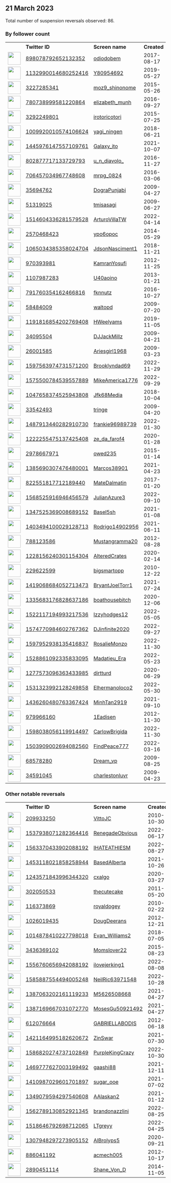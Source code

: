 
## 21 March 2023
Total number of suspension reversals observed: 86.

### By follower count
<table><tr><th></th><th align="left">Twitter ID</th><th align="left">Screen name</th>
<th align="left">Created</th><th align="left">Status</th><th align="left">Suspended</th><th align="left">Followers</th>
<tr><td><a href="https://pbs.twimg.com/profile_images/1012961089376710661/DuGiosKz_normal.jpg"><img src="https://pbs.twimg.com/profile_images/1012961089376710661/DuGiosKz_normal.jpg" width="40px" height="40px" align="center"/></a></td><td><a href="https://twitter.com/intent/user?user_id=898078792652132352">898078792652132352</a></td><td><a href="https://twitter.com/odiodobem">odiodobem</a></td><td>2017-08-17</td><td align="center"></td><td></td><td>174950</td></tr>
<tr><td><a href="https://pbs.twimg.com/profile_images/1608999845427294211/HiDAFjrW_normal.jpg"><img src="https://pbs.twimg.com/profile_images/1608999845427294211/HiDAFjrW_normal.jpg" width="40px" height="40px" align="center"/></a></td><td><a href="https://twitter.com/intent/user?user_id=1132990014680252416">1132990014680252416</a></td><td><a href="https://twitter.com/Y80954692">Y80954692</a></td><td>2019-05-27</td><td align="center"></td><td>2023-02-05</td><td>55250</td></tr>
<tr><td><a href="https://pbs.twimg.com/profile_images/1602648507084460032/3okjE_k6_normal.jpg"><img src="https://pbs.twimg.com/profile_images/1602648507084460032/3okjE_k6_normal.jpg" width="40px" height="40px" align="center"/></a></td><td><a href="https://twitter.com/intent/user?user_id=3227285341">3227285341</a></td><td><a href="https://twitter.com/moz9_shinonome">moz9_shinonome</a></td><td>2015-05-26</td><td align="center"></td><td>2023-02-05</td><td>54372</td></tr>
<tr><td><a href="https://pbs.twimg.com/profile_images/1568149800348155905/xb_vdnA1_normal.jpg"><img src="https://pbs.twimg.com/profile_images/1568149800348155905/xb_vdnA1_normal.jpg" width="40px" height="40px" align="center"/></a></td><td><a href="https://twitter.com/intent/user?user_id=780738999581220864">780738999581220864</a></td><td><a href="https://twitter.com/elizabeth_munh">elizabeth_munh</a></td><td>2016-09-27</td><td align="center"></td><td>2023-02-03</td><td>47584</td></tr>
<tr><td><a href="https://pbs.twimg.com/profile_images/1615641694392967168/KMYVrpYj_normal.jpg"><img src="https://pbs.twimg.com/profile_images/1615641694392967168/KMYVrpYj_normal.jpg" width="40px" height="40px" align="center"/></a></td><td><a href="https://twitter.com/intent/user?user_id=3292249801">3292249801</a></td><td><a href="https://twitter.com/irotoricotori">irotoricotori</a></td><td>2015-07-25</td><td align="center"></td><td>2023-02-05</td><td>40718</td></tr>
<tr><td><a href="https://pbs.twimg.com/profile_images/1010003627799244802/G7gJH-br_normal.jpg"><img src="https://pbs.twimg.com/profile_images/1010003627799244802/G7gJH-br_normal.jpg" width="40px" height="40px" align="center"/></a></td><td><a href="https://twitter.com/intent/user?user_id=1009920010574106624">1009920010574106624</a></td><td><a href="https://twitter.com/yagi_ningen">yagi_ningen</a></td><td>2018-06-21</td><td align="center"></td><td>2023-02-05</td><td>27031</td></tr>
<tr><td><a href="https://pbs.twimg.com/profile_images/1637752939292016646/AV8mYuDk_normal.jpg"><img src="https://pbs.twimg.com/profile_images/1637752939292016646/AV8mYuDk_normal.jpg" width="40px" height="40px" align="center"/></a></td><td><a href="https://twitter.com/intent/user?user_id=1445976147557109761">1445976147557109761</a></td><td><a href="https://twitter.com/Galaxy_ito">Galaxy_ito</a></td><td>2021-10-07</td><td align="center"></td><td>2023-02-05</td><td>15439</td></tr>
<tr><td><a href="https://pbs.twimg.com/profile_images/1549335609205874690/mIo6ALBo_normal.jpg"><img src="https://pbs.twimg.com/profile_images/1549335609205874690/mIo6ALBo_normal.jpg" width="40px" height="40px" align="center"/></a></td><td><a href="https://twitter.com/intent/user?user_id=802877717133729793">802877717133729793</a></td><td><a href="https://twitter.com/u_n_diavolo_">u_n_diavolo_</a></td><td>2016-11-27</td><td align="center"></td><td>2023-02-05</td><td>14306</td></tr>
<tr><td><a href="https://pbs.twimg.com/profile_images/1513730358734618629/Ra2oaODV_normal.jpg"><img src="https://pbs.twimg.com/profile_images/1513730358734618629/Ra2oaODV_normal.jpg" width="40px" height="40px" align="center"/></a></td><td><a href="https://twitter.com/intent/user?user_id=706457034967748608">706457034967748608</a></td><td><a href="https://twitter.com/mrpg_0824">mrpg_0824</a></td><td>2016-03-06</td><td align="center"></td><td>2023-02-03</td><td>12376</td></tr>
<tr><td><a href="https://pbs.twimg.com/profile_images/1619005117516374016/jh1J9VHT_normal.jpg"><img src="https://pbs.twimg.com/profile_images/1619005117516374016/jh1J9VHT_normal.jpg" width="40px" height="40px" align="center"/></a></td><td><a href="https://twitter.com/intent/user?user_id=35694762">35694762</a></td><td><a href="https://twitter.com/DograPunjabi">DograPunjabi</a></td><td>2009-04-27</td><td align="center"></td><td>2023-03-04</td><td>11418</td></tr>
<tr><td><a href="https://pbs.twimg.com/profile_images/1214489271316271104/2yLYfUfK_normal.png"><img src="https://pbs.twimg.com/profile_images/1214489271316271104/2yLYfUfK_normal.png" width="40px" height="40px" align="center"/></a></td><td><a href="https://twitter.com/intent/user?user_id=51319025">51319025</a></td><td><a href="https://twitter.com/tmisasagi">tmisasagi</a></td><td>2009-06-27</td><td align="center"></td><td>2023-02-05</td><td>9917</td></tr>
<tr><td><a href="https://pbs.twimg.com/profile_images/1517928186901839872/naT39D3b_normal.jpg"><img src="https://pbs.twimg.com/profile_images/1517928186901839872/naT39D3b_normal.jpg" width="40px" height="40px" align="center"/></a></td><td><a href="https://twitter.com/intent/user?user_id=1514604336281579528">1514604336281579528</a></td><td><a href="https://twitter.com/ArturoVillaTW">ArturoVillaTW</a></td><td>2022-04-14</td><td align="center"></td><td>2022-07-27</td><td>9732</td></tr>
<tr><td><a href="https://pbs.twimg.com/profile_images/1112799206723518491/gMxt2Pi0_normal.png"><img src="https://pbs.twimg.com/profile_images/1112799206723518491/gMxt2Pi0_normal.png" width="40px" height="40px" align="center"/></a></td><td><a href="https://twitter.com/intent/user?user_id=2570468423">2570468423</a></td><td><a href="https://twitter.com/ypo6opoc">ypo6opoc</a></td><td>2014-05-29</td><td align="center"></td><td></td><td>3247</td></tr>
<tr><td><a href="https://pbs.twimg.com/profile_images/1575961631468785664/TY5awfZC_normal.jpg"><img src="https://pbs.twimg.com/profile_images/1575961631468785664/TY5awfZC_normal.jpg" width="40px" height="40px" align="center"/></a></td><td><a href="https://twitter.com/intent/user?user_id=1065034385358024704">1065034385358024704</a></td><td><a href="https://twitter.com/JdsonNasciment1">JdsonNasciment1</a></td><td>2018-11-21</td><td align="center"></td><td>2022-10-03</td><td>2885</td></tr>
<tr><td><a href="https://pbs.twimg.com/profile_images/1630161445429170177/r5nVd5pQ_normal.jpg"><img src="https://pbs.twimg.com/profile_images/1630161445429170177/r5nVd5pQ_normal.jpg" width="40px" height="40px" align="center"/></a></td><td><a href="https://twitter.com/intent/user?user_id=970393981">970393981</a></td><td><a href="https://twitter.com/KamranYosufi">KamranYosufi</a></td><td>2012-11-25</td><td align="center"></td><td>2023-01-16</td><td>2318</td></tr>
<tr><td><a href="https://pbs.twimg.com/profile_images/1620069539005476866/tx0uxoCw_normal.jpg"><img src="https://pbs.twimg.com/profile_images/1620069539005476866/tx0uxoCw_normal.jpg" width="40px" height="40px" align="center"/></a></td><td><a href="https://twitter.com/intent/user?user_id=1107987283">1107987283</a></td><td><a href="https://twitter.com/U40aoino">U40aoino</a></td><td>2013-01-21</td><td align="center"></td><td>2023-02-10</td><td>1654</td></tr>
<tr><td><a href="https://pbs.twimg.com/profile_images/1352281527200215104/KlXWTUak_normal.jpg"><img src="https://pbs.twimg.com/profile_images/1352281527200215104/KlXWTUak_normal.jpg" width="40px" height="40px" align="center"/></a></td><td><a href="https://twitter.com/intent/user?user_id=791760354162466816">791760354162466816</a></td><td><a href="https://twitter.com/fknnutz">fknnutz</a></td><td>2016-10-27</td><td align="center"></td><td>2023-03-01</td><td>1637</td></tr>
<tr><td><a href="https://pbs.twimg.com/profile_images/1615218038361493504/yNwAj1Xh_normal.jpg"><img src="https://pbs.twimg.com/profile_images/1615218038361493504/yNwAj1Xh_normal.jpg" width="40px" height="40px" align="center"/></a></td><td><a href="https://twitter.com/intent/user?user_id=58484009">58484009</a></td><td><a href="https://twitter.com/waltopd">waltopd</a></td><td>2009-07-20</td><td align="center"></td><td>2023-03-10</td><td>1405</td></tr>
<tr><td><a href="https://pbs.twimg.com/profile_images/1498099229885009926/2ge-t_kx_normal.jpg"><img src="https://pbs.twimg.com/profile_images/1498099229885009926/2ge-t_kx_normal.jpg" width="40px" height="40px" align="center"/></a></td><td><a href="https://twitter.com/intent/user?user_id=1191816854202769408">1191816854202769408</a></td><td><a href="https://twitter.com/HWeelyams">HWeelyams</a></td><td>2019-11-05</td><td align="center"></td><td>2022-12-25</td><td>1069</td></tr>
<tr><td><a href="https://pbs.twimg.com/profile_images/1126123328803168256/rkPXxqeY_normal.png"><img src="https://pbs.twimg.com/profile_images/1126123328803168256/rkPXxqeY_normal.png" width="40px" height="40px" align="center"/></a></td><td><a href="https://twitter.com/intent/user?user_id=34095504">34095504</a></td><td><a href="https://twitter.com/DJJackMillz">DJJackMillz</a></td><td>2009-04-21</td><td align="center">🔒</td><td></td><td>1007</td></tr>
<tr><td><a href="https://pbs.twimg.com/profile_images/1602326446885769217/z-jimax8_normal.jpg"><img src="https://pbs.twimg.com/profile_images/1602326446885769217/z-jimax8_normal.jpg" width="40px" height="40px" align="center"/></a></td><td><a href="https://twitter.com/intent/user?user_id=26001585">26001585</a></td><td><a href="https://twitter.com/Ariesgirl1968">Ariesgirl1968</a></td><td>2009-03-23</td><td align="center"></td><td>2023-03-15</td><td>942</td></tr>
<tr><td><a href="https://pbs.twimg.com/profile_images/1621893115182301184/szbdoZGE_normal.jpg"><img src="https://pbs.twimg.com/profile_images/1621893115182301184/szbdoZGE_normal.jpg" width="40px" height="40px" align="center"/></a></td><td><a href="https://twitter.com/intent/user?user_id=1597563974731571200">1597563974731571200</a></td><td><a href="https://twitter.com/Brooklyndad69">Brooklyndad69</a></td><td>2022-11-29</td><td align="center"></td><td>2023-03-11</td><td>929</td></tr>
<tr><td><a href="https://pbs.twimg.com/profile_images/1590084269283504132/J7JsTYCN_normal.jpg"><img src="https://pbs.twimg.com/profile_images/1590084269283504132/J7JsTYCN_normal.jpg" width="40px" height="40px" align="center"/></a></td><td><a href="https://twitter.com/intent/user?user_id=1575500784539557889">1575500784539557889</a></td><td><a href="https://twitter.com/MikeAmerica1776">MikeAmerica1776</a></td><td>2022-09-29</td><td align="center"></td><td>2022-11-09</td><td>864</td></tr>
<tr><td><a href="https://pbs.twimg.com/profile_images/1638028895617445888/K1TY4535_normal.jpg"><img src="https://pbs.twimg.com/profile_images/1638028895617445888/K1TY4535_normal.jpg" width="40px" height="40px" align="center"/></a></td><td><a href="https://twitter.com/intent/user?user_id=1047658374525943808">1047658374525943808</a></td><td><a href="https://twitter.com/Jfk68Media">Jfk68Media</a></td><td>2018-10-04</td><td align="center"></td><td>2023-02-11</td><td>797</td></tr>
<tr><td><a href="https://pbs.twimg.com/profile_images/1635394679163289606/If-3OeIQ_normal.png"><img src="https://pbs.twimg.com/profile_images/1635394679163289606/If-3OeIQ_normal.png" width="40px" height="40px" align="center"/></a></td><td><a href="https://twitter.com/intent/user?user_id=33542493">33542493</a></td><td><a href="https://twitter.com/tringe">tringe</a></td><td>2009-04-20</td><td align="center"></td><td>2023-03-14</td><td>793</td></tr>
<tr><td><a href="https://pbs.twimg.com/profile_images/1504471196842151952/2SbFg7hk_normal.jpg"><img src="https://pbs.twimg.com/profile_images/1504471196842151952/2SbFg7hk_normal.jpg" width="40px" height="40px" align="center"/></a></td><td><a href="https://twitter.com/intent/user?user_id=1487913440282910730">1487913440282910730</a></td><td><a href="https://twitter.com/frankie96989739">frankie96989739</a></td><td>2022-01-30</td><td align="center"></td><td>2023-02-03</td><td>677</td></tr>
<tr><td><a href="https://pbs.twimg.com/profile_images/1485074807897133061/qx5RBVhy_normal.jpg"><img src="https://pbs.twimg.com/profile_images/1485074807897133061/qx5RBVhy_normal.jpg" width="40px" height="40px" align="center"/></a></td><td><a href="https://twitter.com/intent/user?user_id=1222255475137425408">1222255475137425408</a></td><td><a href="https://twitter.com/ze_da_farof4">ze_da_farof4</a></td><td>2020-01-28</td><td align="center"></td><td>2022-03-11</td><td>644</td></tr>
<tr><td><a href="https://pbs.twimg.com/profile_images/1414725946901413891/z_Sz4p61_normal.jpg"><img src="https://pbs.twimg.com/profile_images/1414725946901413891/z_Sz4p61_normal.jpg" width="40px" height="40px" align="center"/></a></td><td><a href="https://twitter.com/intent/user?user_id=2978667971">2978667971</a></td><td><a href="https://twitter.com/owed235">owed235</a></td><td>2015-01-14</td><td align="center"></td><td>2023-02-03</td><td>621</td></tr>
<tr><td><a href="https://pbs.twimg.com/profile_images/1537460539198214145/wJDY2Hiy_normal.jpg"><img src="https://pbs.twimg.com/profile_images/1537460539198214145/wJDY2Hiy_normal.jpg" width="40px" height="40px" align="center"/></a></td><td><a href="https://twitter.com/intent/user?user_id=1385690307476480001">1385690307476480001</a></td><td><a href="https://twitter.com/Marcos38901">Marcos38901</a></td><td>2021-04-23</td><td align="center"></td><td>2023-02-04</td><td>542</td></tr>
<tr><td><a href="https://pbs.twimg.com/profile_images/1021118123834036224/qLjvMuVO_normal.jpg"><img src="https://pbs.twimg.com/profile_images/1021118123834036224/qLjvMuVO_normal.jpg" width="40px" height="40px" align="center"/></a></td><td><a href="https://twitter.com/intent/user?user_id=822551817712189440">822551817712189440</a></td><td><a href="https://twitter.com/MateDalmatin">MateDalmatin</a></td><td>2017-01-20</td><td align="center"></td><td>2022-07-03</td><td>534</td></tr>
<tr><td><a href="https://pbs.twimg.com/profile_images/1568526793799340034/f4CeosIq_normal.jpg"><img src="https://pbs.twimg.com/profile_images/1568526793799340034/f4CeosIq_normal.jpg" width="40px" height="40px" align="center"/></a></td><td><a href="https://twitter.com/intent/user?user_id=1568525916946456579">1568525916946456579</a></td><td><a href="https://twitter.com/JulianAzure3">JulianAzure3</a></td><td>2022-09-10</td><td align="center"></td><td>2023-02-02</td><td>504</td></tr>
<tr><td><a href="https://pbs.twimg.com/profile_images/1637926847362080768/qwzaOd-2_normal.jpg"><img src="https://pbs.twimg.com/profile_images/1637926847362080768/qwzaOd-2_normal.jpg" width="40px" height="40px" align="center"/></a></td><td><a href="https://twitter.com/intent/user?user_id=1347525369008689152">1347525369008689152</a></td><td><a href="https://twitter.com/Basel5sh">Basel5sh</a></td><td>2021-01-08</td><td align="center"></td><td>2022-08-10</td><td>502</td></tr>
<tr><td><a href="https://pbs.twimg.com/profile_images/1489346149400162305/WHziJ7Gg_normal.jpg"><img src="https://pbs.twimg.com/profile_images/1489346149400162305/WHziJ7Gg_normal.jpg" width="40px" height="40px" align="center"/></a></td><td><a href="https://twitter.com/intent/user?user_id=1403494100029128713">1403494100029128713</a></td><td><a href="https://twitter.com/Rodrigo14902956">Rodrigo14902956</a></td><td>2021-06-11</td><td align="center"></td><td>2023-02-07</td><td>384</td></tr>
<tr><td><a href="https://pbs.twimg.com/profile_images/835598016610344960/yTlH1J8__normal.jpg"><img src="https://pbs.twimg.com/profile_images/835598016610344960/yTlH1J8__normal.jpg" width="40px" height="40px" align="center"/></a></td><td><a href="https://twitter.com/intent/user?user_id=788123586">788123586</a></td><td><a href="https://twitter.com/Mustangramma20">Mustangramma20</a></td><td>2012-08-28</td><td align="center"></td><td></td><td>360</td></tr>
<tr><td><a href="https://pbs.twimg.com/profile_images/1228156618501586945/qSwaeWZV_normal.jpg"><img src="https://pbs.twimg.com/profile_images/1228156618501586945/qSwaeWZV_normal.jpg" width="40px" height="40px" align="center"/></a></td><td><a href="https://twitter.com/intent/user?user_id=1228156240301154304">1228156240301154304</a></td><td><a href="https://twitter.com/AlteredCrates">AlteredCrates</a></td><td>2020-02-14</td><td align="center"></td><td>2023-01-26</td><td>346</td></tr>
<tr><td><a href="https://pbs.twimg.com/profile_images/1500289007837749248/4-j1AXPr_normal.jpg"><img src="https://pbs.twimg.com/profile_images/1500289007837749248/4-j1AXPr_normal.jpg" width="40px" height="40px" align="center"/></a></td><td><a href="https://twitter.com/intent/user?user_id=229622599">229622599</a></td><td><a href="https://twitter.com/bigsmartopp">bigsmartopp</a></td><td>2010-12-22</td><td align="center"></td><td>2023-03-03</td><td>322</td></tr>
<tr><td><a href="https://pbs.twimg.com/profile_images/1419068858837700611/zse373zy_normal.png"><img src="https://pbs.twimg.com/profile_images/1419068858837700611/zse373zy_normal.png" width="40px" height="40px" align="center"/></a></td><td><a href="https://twitter.com/intent/user?user_id=1419068684052713473">1419068684052713473</a></td><td><a href="https://twitter.com/BryantJoelTorr1">BryantJoelTorr1</a></td><td>2021-07-24</td><td align="center"></td><td>2023-02-06</td><td>252</td></tr>
<tr><td><a href="https://pbs.twimg.com/profile_images/1335684150288916485/5xst02mi_normal.jpg"><img src="https://pbs.twimg.com/profile_images/1335684150288916485/5xst02mi_normal.jpg" width="40px" height="40px" align="center"/></a></td><td><a href="https://twitter.com/intent/user?user_id=1335683176828637186">1335683176828637186</a></td><td><a href="https://twitter.com/boathousebitch">boathousebitch</a></td><td>2020-12-06</td><td align="center"></td><td>2023-02-10</td><td>234</td></tr>
<tr><td><a href="https://pbs.twimg.com/profile_images/1522143630567567360/r9pPJNdD_normal.jpg"><img src="https://pbs.twimg.com/profile_images/1522143630567567360/r9pPJNdD_normal.jpg" width="40px" height="40px" align="center"/></a></td><td><a href="https://twitter.com/intent/user?user_id=1522117194993217536">1522117194993217536</a></td><td><a href="https://twitter.com/Izzyhodges12">Izzyhodges12</a></td><td>2022-05-05</td><td align="center"></td><td>2023-01-06</td><td>224</td></tr>
<tr><td><a href="https://pbs.twimg.com/profile_images/1574771112382177280/E4VC7LFO_normal.png"><img src="https://pbs.twimg.com/profile_images/1574771112382177280/E4VC7LFO_normal.png" width="40px" height="40px" align="center"/></a></td><td><a href="https://twitter.com/intent/user?user_id=1574770984602767362">1574770984602767362</a></td><td><a href="https://twitter.com/DJinfinite2020">DJinfinite2020</a></td><td>2022-09-27</td><td align="center"></td><td>2023-03-14</td><td>219</td></tr>
<tr><td><a href="https://pbs.twimg.com/profile_images/1597953010747211776/s1COvaYP_normal.jpg"><img src="https://pbs.twimg.com/profile_images/1597953010747211776/s1COvaYP_normal.jpg" width="40px" height="40px" align="center"/></a></td><td><a href="https://twitter.com/intent/user?user_id=1597952938135416837">1597952938135416837</a></td><td><a href="https://twitter.com/RosalieMonzo">RosalieMonzo</a></td><td>2022-11-30</td><td align="center"></td><td>2023-02-04</td><td>218</td></tr>
<tr><td><a href="https://pbs.twimg.com/profile_images/1564624709978923015/1url5v3K_normal.jpg"><img src="https://pbs.twimg.com/profile_images/1564624709978923015/1url5v3K_normal.jpg" width="40px" height="40px" align="center"/></a></td><td><a href="https://twitter.com/intent/user?user_id=1528861092335833095">1528861092335833095</a></td><td><a href="https://twitter.com/Madatieu_Era">Madatieu_Era</a></td><td>2022-05-23</td><td align="center"></td><td>2022-11-15</td><td>198</td></tr>
<tr><td><a href="https://pbs.twimg.com/profile_images/1316771430122565634/fFuYWe6k_normal.jpg"><img src="https://pbs.twimg.com/profile_images/1316771430122565634/fFuYWe6k_normal.jpg" width="40px" height="40px" align="center"/></a></td><td><a href="https://twitter.com/intent/user?user_id=1277573096363433985">1277573096363433985</a></td><td><a href="https://twitter.com/dirtturd">dirtturd</a></td><td>2020-06-29</td><td align="center"></td><td></td><td>188</td></tr>
<tr><td><a href="https://pbs.twimg.com/profile_images/1573833490088460289/JioZXYFM_normal.jpg"><img src="https://pbs.twimg.com/profile_images/1573833490088460289/JioZXYFM_normal.jpg" width="40px" height="40px" align="center"/></a></td><td><a href="https://twitter.com/intent/user?user_id=1531323992128249858">1531323992128249858</a></td><td><a href="https://twitter.com/Elhermanoloco2">Elhermanoloco2</a></td><td>2022-05-30</td><td align="center"></td><td>2023-02-03</td><td>175</td></tr>
<tr><td><a href="https://pbs.twimg.com/profile_images/1487289344243081219/CzJ59wJN_normal.jpg"><img src="https://pbs.twimg.com/profile_images/1487289344243081219/CzJ59wJN_normal.jpg" width="40px" height="40px" align="center"/></a></td><td><a href="https://twitter.com/intent/user?user_id=1436260480763367424">1436260480763367424</a></td><td><a href="https://twitter.com/MinhTan2919">MinhTan2919</a></td><td>2021-09-10</td><td align="center"></td><td>2023-02-04</td><td>171</td></tr>
<tr><td><a href="https://pbs.twimg.com/profile_images/1381571917300203524/ve5kRZJI_normal.jpg"><img src="https://pbs.twimg.com/profile_images/1381571917300203524/ve5kRZJI_normal.jpg" width="40px" height="40px" align="center"/></a></td><td><a href="https://twitter.com/intent/user?user_id=979966160">979966160</a></td><td><a href="https://twitter.com/1Eadisen">1Eadisen</a></td><td>2012-11-30</td><td align="center"></td><td>2023-01-11</td><td>160</td></tr>
<tr><td><a href="https://pbs.twimg.com/profile_images/1598038129469890561/mFJ3q2qV_normal.jpg"><img src="https://pbs.twimg.com/profile_images/1598038129469890561/mFJ3q2qV_normal.jpg" width="40px" height="40px" align="center"/></a></td><td><a href="https://twitter.com/intent/user?user_id=1598038056119914497">1598038056119914497</a></td><td><a href="https://twitter.com/CarlowBrigida">CarlowBrigida</a></td><td>2022-11-30</td><td align="center"></td><td>2023-02-03</td><td>156</td></tr>
<tr><td><a href="https://pbs.twimg.com/profile_images/1548358478002995202/GuGA5zxe_normal.jpg"><img src="https://pbs.twimg.com/profile_images/1548358478002995202/GuGA5zxe_normal.jpg" width="40px" height="40px" align="center"/></a></td><td><a href="https://twitter.com/intent/user?user_id=1503909002694082560">1503909002694082560</a></td><td><a href="https://twitter.com/FindPeace777">FindPeace777</a></td><td>2022-03-16</td><td align="center"></td><td>2023-03-10</td><td>153</td></tr>
<tr><td><a href="https://pbs.twimg.com/profile_images/1602702701263048706/zEm1vxUk_normal.jpg"><img src="https://pbs.twimg.com/profile_images/1602702701263048706/zEm1vxUk_normal.jpg" width="40px" height="40px" align="center"/></a></td><td><a href="https://twitter.com/intent/user?user_id=68578280">68578280</a></td><td><a href="https://twitter.com/Dream_vp">Dream_vp</a></td><td>2009-08-25</td><td align="center"></td><td>2023-03-13</td><td>140</td></tr>
<tr><td><a href="https://pbs.twimg.com/profile_images/1492677160150175746/zBezPr3h_normal.jpg"><img src="https://pbs.twimg.com/profile_images/1492677160150175746/zBezPr3h_normal.jpg" width="40px" height="40px" align="center"/></a></td><td><a href="https://twitter.com/intent/user?user_id=34591045">34591045</a></td><td><a href="https://twitter.com/charlestonluvr">charlestonluvr</a></td><td>2009-04-23</td><td align="center"></td><td>2023-02-24</td><td>134</td></tr>
</table>

### Other notable reversals
<table><tr><th></th><th align="left">Twitter ID</th><th align="left">Screen name</th>
<th align="left">Created</th><th align="left">Status</th><th align="left">Suspended</th><th align="left">Followers</th>
<tr><td><a href="https://pbs.twimg.com/profile_images/1351337153620398080/dwHHx2JU_normal.jpg"><img src="https://pbs.twimg.com/profile_images/1351337153620398080/dwHHx2JU_normal.jpg" width="40px" height="40px" align="center"/></a></td><td><a href="https://twitter.com/intent/user?user_id=209933250">209933250</a></td><td><a href="https://twitter.com/VittoJC">VittoJC</a></td><td>2010-10-30</td><td align="center"></td><td>2023-03-08</td><td>0</td></tr>
<tr><td><a href="https://pbs.twimg.com/profile_images/1540170944785879042/5cez2UgU_normal.jpg"><img src="https://pbs.twimg.com/profile_images/1540170944785879042/5cez2UgU_normal.jpg" width="40px" height="40px" align="center"/></a></td><td><a href="https://twitter.com/intent/user?user_id=1537938071282364416">1537938071282364416</a></td><td><a href="https://twitter.com/RenegadeObvious">RenegadeObvious</a></td><td>2022-06-17</td><td align="center"></td><td>2023-01-26</td><td>87</td></tr>
<tr><td><a href="https://pbs.twimg.com/profile_images/1593022219021881344/ZZ1bOvTf_normal.jpg"><img src="https://pbs.twimg.com/profile_images/1593022219021881344/ZZ1bOvTf_normal.jpg" width="40px" height="40px" align="center"/></a></td><td><a href="https://twitter.com/intent/user?user_id=1563370433902088192">1563370433902088192</a></td><td><a href="https://twitter.com/IHATEATHIESM">IHATEATHIESM</a></td><td>2022-08-27</td><td align="center"></td><td>2023-01-05</td><td>35</td></tr>
<tr><td><a href="https://pbs.twimg.com/profile_images/1625971010880307200/-rrmh2cq_normal.jpg"><img src="https://pbs.twimg.com/profile_images/1625971010880307200/-rrmh2cq_normal.jpg" width="40px" height="40px" align="center"/></a></td><td><a href="https://twitter.com/intent/user?user_id=1453118021858258944">1453118021858258944</a></td><td><a href="https://twitter.com/BasedAlberta">BasedAlberta</a></td><td>2021-10-26</td><td align="center"></td><td>2023-03-15</td><td>34</td></tr>
<tr><td><a href="https://pbs.twimg.com/profile_images/1546528381222588417/mVrFP1dC_normal.jpg"><img src="https://pbs.twimg.com/profile_images/1546528381222588417/mVrFP1dC_normal.jpg" width="40px" height="40px" align="center"/></a></td><td><a href="https://twitter.com/intent/user?user_id=1243571843996344320">1243571843996344320</a></td><td><a href="https://twitter.com/cxalgo">cxalgo</a></td><td>2020-03-27</td><td align="center"></td><td>2022-12-02</td><td>34</td></tr>
<tr><td><a href="https://pbs.twimg.com/profile_images/1637908642191089664/797GLaOO_normal.jpg"><img src="https://pbs.twimg.com/profile_images/1637908642191089664/797GLaOO_normal.jpg" width="40px" height="40px" align="center"/></a></td><td><a href="https://twitter.com/intent/user?user_id=302050533">302050533</a></td><td><a href="https://twitter.com/thecutecake">thecutecake</a></td><td>2011-05-20</td><td align="center"></td><td>2022-11-16</td><td>35</td></tr>
<tr><td><a href="https://pbs.twimg.com/profile_images/1257223313807626241/AOxTQPGx_normal.jpg"><img src="https://pbs.twimg.com/profile_images/1257223313807626241/AOxTQPGx_normal.jpg" width="40px" height="40px" align="center"/></a></td><td><a href="https://twitter.com/intent/user?user_id=116373869">116373869</a></td><td><a href="https://twitter.com/royaldogey">royaldogey</a></td><td>2010-02-22</td><td align="center">🔒</td><td>2023-02-08</td><td>21</td></tr>
<tr><td><a href="https://pbs.twimg.com/profile_images/1277111366978076674/wHkJUUFr_normal.jpg"><img src="https://pbs.twimg.com/profile_images/1277111366978076674/wHkJUUFr_normal.jpg" width="40px" height="40px" align="center"/></a></td><td><a href="https://twitter.com/intent/user?user_id=1026019435">1026019435</a></td><td><a href="https://twitter.com/DougDeerans">DougDeerans</a></td><td>2012-12-21</td><td align="center"></td><td>2023-01-08</td><td>65</td></tr>
<tr><td><a href="https://abs.twimg.com/sticky/default_profile_images/default_profile_normal.png"><img src="https://abs.twimg.com/sticky/default_profile_images/default_profile_normal.png" width="40px" height="40px" align="center"/></a></td><td><a href="https://twitter.com/intent/user?user_id=1014878410227798018">1014878410227798018</a></td><td><a href="https://twitter.com/Evan_Williams2">Evan_Williams2</a></td><td>2018-07-05</td><td align="center"></td><td>2023-02-03</td><td>16</td></tr>
<tr><td><a href="https://pbs.twimg.com/profile_images/1497971053485826055/740kCI9N_normal.jpg"><img src="https://pbs.twimg.com/profile_images/1497971053485826055/740kCI9N_normal.jpg" width="40px" height="40px" align="center"/></a></td><td><a href="https://twitter.com/intent/user?user_id=3436369102">3436369102</a></td><td><a href="https://twitter.com/Momslover22">Momslover22</a></td><td>2015-08-23</td><td align="center"></td><td>2022-09-23</td><td>43</td></tr>
<tr><td><a href="https://pbs.twimg.com/profile_images/1556761276168142854/5gnvTn2h_normal.jpg"><img src="https://pbs.twimg.com/profile_images/1556761276168142854/5gnvTn2h_normal.jpg" width="40px" height="40px" align="center"/></a></td><td><a href="https://twitter.com/intent/user?user_id=1556760656942088192">1556760656942088192</a></td><td><a href="https://twitter.com/ilovejerking1">ilovejerking1</a></td><td>2022-08-08</td><td align="center"></td><td>2023-02-04</td><td>87</td></tr>
<tr><td><a href="https://pbs.twimg.com/profile_images/1585887947743584261/w8ZMK5vT_normal.jpg"><img src="https://pbs.twimg.com/profile_images/1585887947743584261/w8ZMK5vT_normal.jpg" width="40px" height="40px" align="center"/></a></td><td><a href="https://twitter.com/intent/user?user_id=1585887554494005248">1585887554494005248</a></td><td><a href="https://twitter.com/NeilRic63971548">NeilRic63971548</a></td><td>2022-10-28</td><td align="center"></td><td>2023-03-16</td><td>127</td></tr>
<tr><td><a href="https://pbs.twimg.com/profile_images/1387063435335135235/nRQREpny_normal.jpg"><img src="https://pbs.twimg.com/profile_images/1387063435335135235/nRQREpny_normal.jpg" width="40px" height="40px" align="center"/></a></td><td><a href="https://twitter.com/intent/user?user_id=1387063202161119233">1387063202161119233</a></td><td><a href="https://twitter.com/M5626508668">M5626508668</a></td><td>2021-04-27</td><td align="center"></td><td>2023-02-03</td><td>3</td></tr>
<tr><td><a href="https://abs.twimg.com/sticky/default_profile_images/default_profile_normal.png"><img src="https://abs.twimg.com/sticky/default_profile_images/default_profile_normal.png" width="40px" height="40px" align="center"/></a></td><td><a href="https://twitter.com/intent/user?user_id=1387169667031072770">1387169667031072770</a></td><td><a href="https://twitter.com/MosesGu50921492">MosesGu50921492</a></td><td>2021-04-27</td><td align="center"></td><td>2023-02-04</td><td>1</td></tr>
<tr><td><a href="https://abs.twimg.com/sticky/default_profile_images/default_profile_normal.png"><img src="https://abs.twimg.com/sticky/default_profile_images/default_profile_normal.png" width="40px" height="40px" align="center"/></a></td><td><a href="https://twitter.com/intent/user?user_id=612076664">612076664</a></td><td><a href="https://twitter.com/GABRIELLABODIS">GABRIELLABODIS</a></td><td>2012-06-18</td><td align="center"></td><td>2022-09-14</td><td>99</td></tr>
<tr><td><a href="https://pbs.twimg.com/profile_images/1421165638148497411/S_hEoaoT_normal.jpg"><img src="https://pbs.twimg.com/profile_images/1421165638148497411/S_hEoaoT_normal.jpg" width="40px" height="40px" align="center"/></a></td><td><a href="https://twitter.com/intent/user?user_id=1421164995182620672">1421164995182620672</a></td><td><a href="https://twitter.com/ZinSwar">ZinSwar</a></td><td>2021-07-30</td><td align="center"></td><td>2023-01-30</td><td>20</td></tr>
<tr><td><a href="https://pbs.twimg.com/profile_images/1586820403904888833/za6TaZZz_normal.jpg"><img src="https://pbs.twimg.com/profile_images/1586820403904888833/za6TaZZz_normal.jpg" width="40px" height="40px" align="center"/></a></td><td><a href="https://twitter.com/intent/user?user_id=1586820274737102849">1586820274737102849</a></td><td><a href="https://twitter.com/PurpleKingCrazy">PurpleKingCrazy</a></td><td>2022-10-30</td><td align="center"></td><td>2023-02-14</td><td>7</td></tr>
<tr><td><a href="https://pbs.twimg.com/profile_images/1558723542547570690/vnu7-uhg_normal.jpg"><img src="https://pbs.twimg.com/profile_images/1558723542547570690/vnu7-uhg_normal.jpg" width="40px" height="40px" align="center"/></a></td><td><a href="https://twitter.com/intent/user?user_id=1469777627003199492">1469777627003199492</a></td><td><a href="https://twitter.com/gaashi88">gaashi88</a></td><td>2021-12-11</td><td align="center"></td><td>2023-02-03</td><td>38</td></tr>
<tr><td><a href="https://pbs.twimg.com/profile_images/1610747324858339328/NQWxicpd_normal.jpg"><img src="https://pbs.twimg.com/profile_images/1610747324858339328/NQWxicpd_normal.jpg" width="40px" height="40px" align="center"/></a></td><td><a href="https://twitter.com/intent/user?user_id=1410987029601701897">1410987029601701897</a></td><td><a href="https://twitter.com/sugar_ooe">sugar_ooe</a></td><td>2021-07-02</td><td align="center">🔒</td><td>2023-02-17</td><td>1</td></tr>
<tr><td><a href="https://pbs.twimg.com/profile_images/1456531978438602752/grCFHceG_normal.jpg"><img src="https://pbs.twimg.com/profile_images/1456531978438602752/grCFHceG_normal.jpg" width="40px" height="40px" align="center"/></a></td><td><a href="https://twitter.com/intent/user?user_id=1349079594297540608">1349079594297540608</a></td><td><a href="https://twitter.com/AAlaskan2">AAlaskan2</a></td><td>2021-01-12</td><td align="center"></td><td>2022-10-14</td><td>0</td></tr>
<tr><td><a href="https://pbs.twimg.com/profile_images/1586782096017821696/RlX423WS_normal.jpg"><img src="https://pbs.twimg.com/profile_images/1586782096017821696/RlX423WS_normal.jpg" width="40px" height="40px" align="center"/></a></td><td><a href="https://twitter.com/intent/user?user_id=1562789130852921345">1562789130852921345</a></td><td><a href="https://twitter.com/brandonazzlini">brandonazzlini</a></td><td>2022-08-25</td><td align="center"></td><td>2022-11-02</td><td>19</td></tr>
<tr><td><a href="https://pbs.twimg.com/profile_images/1518647054960058368/0SanWC34_normal.jpg"><img src="https://pbs.twimg.com/profile_images/1518647054960058368/0SanWC34_normal.jpg" width="40px" height="40px" align="center"/></a></td><td><a href="https://twitter.com/intent/user?user_id=1518646792698712065">1518646792698712065</a></td><td><a href="https://twitter.com/LTgreyy">LTgreyy</a></td><td>2022-04-25</td><td align="center"></td><td>2023-03-13</td><td>77</td></tr>
<tr><td><a href="https://pbs.twimg.com/profile_images/1637487085807362059/PqYQABsQ_normal.jpg"><img src="https://pbs.twimg.com/profile_images/1637487085807362059/PqYQABsQ_normal.jpg" width="40px" height="40px" align="center"/></a></td><td><a href="https://twitter.com/intent/user?user_id=1307948297273905152">1307948297273905152</a></td><td><a href="https://twitter.com/AlBrolyps5">AlBrolyps5</a></td><td>2020-09-21</td><td align="center"></td><td>2022-03-18</td><td>33</td></tr>
<tr><td><a href="https://abs.twimg.com/sticky/default_profile_images/default_profile_normal.png"><img src="https://abs.twimg.com/sticky/default_profile_images/default_profile_normal.png" width="40px" height="40px" align="center"/></a></td><td><a href="https://twitter.com/intent/user?user_id=886041192">886041192</a></td><td><a href="https://twitter.com/acmech005">acmech005</a></td><td>2012-10-17</td><td align="center"></td><td></td><td>66</td></tr>
<tr><td><a href="https://pbs.twimg.com/profile_images/1624618636584312832/QX_wlZXM_normal.jpg"><img src="https://pbs.twimg.com/profile_images/1624618636584312832/QX_wlZXM_normal.jpg" width="40px" height="40px" align="center"/></a></td><td><a href="https://twitter.com/intent/user?user_id=2890451114">2890451114</a></td><td><a href="https://twitter.com/Shane_Von_D">Shane_Von_D</a></td><td>2014-11-05</td><td align="center"></td><td></td><td>96</td></tr>
</table>
